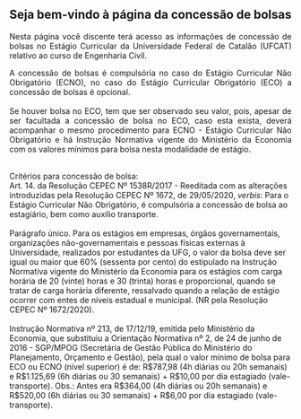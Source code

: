 ## Seja bem-vindo à página da concessão de bolsas

<p align="justify">Nesta página você discente terá acesso as informações de concessão de bolsas no Estágio Curricular da Universidade Federal de Catalão (UFCAT) relativo ao curso de Engenharia Civil.</p>

<p align="justify">A concessão de bolsas é compulsória no caso do Estágio Curricular Não Obrigatório (ECNO), no caso do Estágio Curricular Obrigatório (ECO) a concessão de bolsas é opcional.<br>
<br>
Se houver bolsa no ECO, tem que ser observado seu valor, pois, apesar de ser facultada a concessão de bolsa no ECO, caso esta exista, deverá acompanhar o mesmo procedimento para ECNO - Estágio Curricular Não Obrigatório e há Instrução Normativa vigente do Ministério da Economia com os valores mínimos para bolsa nesta modalidade de estágio.</p>
<br>
Critérios para concessão de bolsa:
<br>
Art. 14. da Resolução CEPEC Nº 1538R/2017 - Reeditada com as alterações introduzidas pela Resolução CEPEC Nº 1672, de 29/05/2020, <i>verbis</i>: Para o Estágio Curricular Não Obrigatório, é compulsória a concessão de bolsa ao estagiário, bem como auxílio transporte.<br>
<br>
Parágrafo único. Para os estágios em empresas, órgãos governamentais, organizações não-governamentais e pessoas físicas externas à Universidade, realizados por estudantes da UFG, o valor da bolsa deve ser igual ou maior que 60% (sessenta por cento) do estipulado na Instrução Normativa vigente do Ministério da Economia para os estágios com carga horária de 20 (vinte) horas e 30 (trinta) horas e proporcional, quando se tratar de carga horária diferente, ressalvado quando a relação de estágio ocorrer com entes de níveis estadual e municipal. (NR pela Resolução CEPEC Nº 1672/2020).<br>
<br>
Instrução Normativa nº 213, de 17/12/19, emitida pelo Ministério da Economia, que substituiu a Orientação Normativa nº 2, de 24 de junho de 2016 - SGP/MPOG (Secretária de Gestão Pública do Ministério do Planejamento, Orçamento e Gestão), pela qual o valor mínimo de bolsa para ECO ou ECNO (nível superior) é de: R$787,98 (4h diárias ou 20h semanais) e R$1.125,69 (6h diárias ou 30 semanais) + R$10,00 por dia estagiado (vale-transporte). Obs.: Antes era R$364,00 (4h diárias ou 20h semanais) e R$520,00 (6h diárias ou 30 semanais) + R$6,00 por dia estagiado (vale-transporte).<br>
</p>



